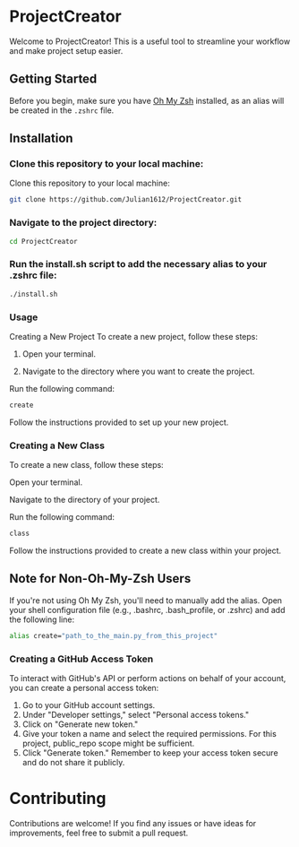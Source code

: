 # ProjectCreator

Welcome to ProjectCreator! This is a useful tool to streamline your workflow and make project setup easier.

## Getting Started

Before you begin, make sure you have [Oh My Zsh](https://ohmyz.sh/) installed, as an alias will be created in the `.zshrc` file.

## Installation

### Clone this repository to your local machine:

Clone this repository to your local machine:

```bash
git clone https://github.com/Julian1612/ProjectCreator.git
```
### Navigate to the project directory:

```bash
cd ProjectCreator
```

### Run the install.sh script to add the necessary alias to your .zshrc file:

```bash
./install.sh
```
### Usage
Creating a New Project
To create a new project, follow these steps:

1. Open your terminal.

2. Navigate to the directory where you want to create the project.

Run the following command:

```bash
create
```
Follow the instructions provided to set up your new project.

### Creating a New Class
To create a new class, follow these steps:

Open your terminal.

Navigate to the directory of your project.

Run the following command:

```bash
class
```
Follow the instructions provided to create a new class within your project.

## Note for Non-Oh-My-Zsh Users
If you're not using Oh My Zsh, you'll need to manually add the alias. Open your shell configuration file (e.g., .bashrc, .bash_profile, or .zshrc) and add the following line:

```bash
alias create="path_to_the_main.py_from_this_project"
```

### Creating a GitHub Access Token
To interact with GitHub's API or perform actions on behalf of your account, you can create a personal access token:

1. Go to your GitHub account settings.
2. Under "Developer settings," select "Personal access tokens."
3. Click on "Generate new token."
4. Give your token a name and select the required permissions. For this project, public_repo scope might be sufficient.
5. Click "Generate token."
Remember to keep your access token secure and do not share it publicly.

# Contributing
Contributions are welcome! If you find any issues or have ideas for improvements, feel free to submit a pull request.
